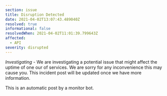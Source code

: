 ```yaml
---
section: issue
title: Disruption Detected
date: 2021-04-02T13:07:43.489040Z
resolved: true
informational: false
resolvedWhen: 2021-04-02T11:01:39.799643Z
affected:
  - API
severity: disrupted
---
```

*Investigating* - We are investigating a potential issue that might affect the uptime of one our of services. We are sorry for any inconvenience this may cause you. This incident post will be updated once we have more information.

This is an automatic post by a monitor bot.
        